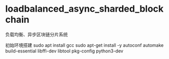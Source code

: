 # loadbalanced_async_sharded_blockchain
负载均衡、异步区块链分片系统

初始环境搭建
sudo apt install gcc 
sudo apt-get install -y autoconf automake build-essential libffi-dev libtool pkg-config python3-dev


